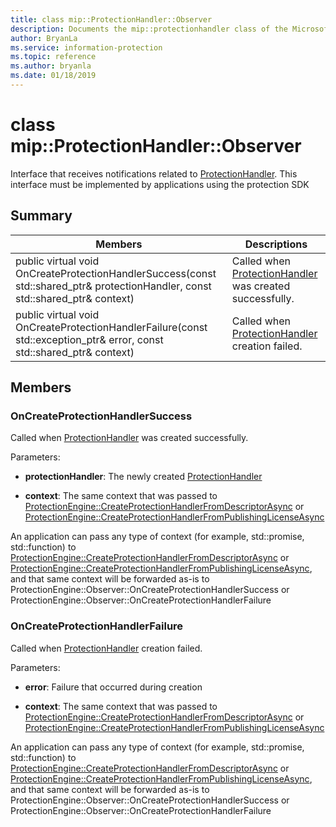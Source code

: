 ```yaml
---
title: class mip::ProtectionHandler::Observer 
description: Documents the mip::protectionhandler class of the Microsoft Information Protection (MIP) SDK.
author: BryanLa
ms.service: information-protection
ms.topic: reference
ms.author: bryanla
ms.date: 01/18/2019
---
```


# class mip::ProtectionHandler::Observer 
Interface that receives notifications related to [ProtectionHandler](class_mip_protectionhandler.md).
This interface must be implemented by applications using the protection SDK
  
## Summary
 Members                        | Descriptions                                
--------------------------------|---------------------------------------------
public virtual void OnCreateProtectionHandlerSuccess(const std::shared_ptr<ProtectionHandler>& protectionHandler, const std::shared_ptr<void>& context)  |  Called when [ProtectionHandler](class_mip_protectionhandler.md) was created successfully.
public virtual void OnCreateProtectionHandlerFailure(const std::exception_ptr& error, const std::shared_ptr<void>& context)  |  Called when [ProtectionHandler](class_mip_protectionhandler.md) creation failed.
  
## Members
  
### OnCreateProtectionHandlerSuccess
Called when [ProtectionHandler](class_mip_protectionhandler.md) was created successfully.

Parameters:  
* **protectionHandler**: The newly created [ProtectionHandler](class_mip_protectionhandler.md)


* **context**: The same context that was passed to [ProtectionEngine::CreateProtectionHandlerFromDescriptorAsync](class_mip_protectionengine.md#createprotectionhandlerfromdescriptorasync) or [ProtectionEngine::CreateProtectionHandlerFromPublishingLicenseAsync](class_mip_protectionengine.md#createprotectionhandlerfrompublishinglicenseasync)


An application can pass any type of context (for example, std::promise, std::function) to [ProtectionEngine::CreateProtectionHandlerFromDescriptorAsync](class_mip_protectionengine.md#createprotectionhandlerfromdescriptorasync) or [ProtectionEngine::CreateProtectionHandlerFromPublishingLicenseAsync](class_mip_protectionengine.md#createprotectionhandlerfrompublishinglicenseasync), and that same context will be forwarded as-is to ProtectionEngine::Observer::OnCreateProtectionHandlerSuccess or ProtectionEngine::Observer::OnCreateProtectionHandlerFailure
  
### OnCreateProtectionHandlerFailure
Called when [ProtectionHandler](class_mip_protectionhandler.md) creation failed.

Parameters:  
* **error**: Failure that occurred during creation 


* **context**: The same context that was passed to [ProtectionEngine::CreateProtectionHandlerFromDescriptorAsync](class_mip_protectionengine.md#createprotectionhandlerfromdescriptorasync) or [ProtectionEngine::CreateProtectionHandlerFromPublishingLicenseAsync](class_mip_protectionengine.md#createprotectionhandlerfrompublishinglicenseasync)


An application can pass any type of context (for example, std::promise, std::function) to [ProtectionEngine::CreateProtectionHandlerFromDescriptorAsync](class_mip_protectionengine.md#createprotectionhandlerfromdescriptorasync) or [ProtectionEngine::CreateProtectionHandlerFromPublishingLicenseAsync](class_mip_protectionengine.md#createprotectionhandlerfrompublishinglicenseasync), and that same context will be forwarded as-is to ProtectionEngine::Observer::OnCreateProtectionHandlerSuccess or ProtectionEngine::Observer::OnCreateProtectionHandlerFailure